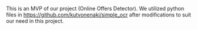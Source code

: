 This is an MVP of our project (Online Offers Detector). We utilized python files in https://github.com/kutvonenaki/simple_ocr after modifications to suit our need in this project.

